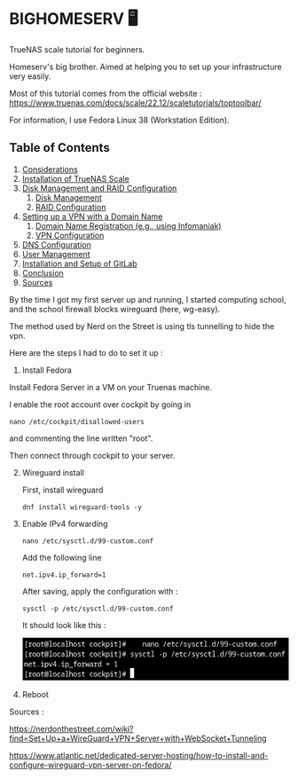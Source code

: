 # BIGHOMESERV 🖥

TrueNAS scale tutorial for beginners.

Homeserv's big brother. Aimed at helping you to set up your infrastructure very easily.

Most of this tutorial comes from the official website : https://www.truenas.com/docs/scale/22.12/scaletutorials/toptoolbar/

For information, I use Fedora Linux 38 (Workstation Edition).

## Table of Contents

1. [Considerations](#considerations)
1. [Installation of TrueNAS Scale](#installation)
2. [Disk Management and RAID Configuration](#disk-management)
   1. [Disk Management](#disk-management)
   2. [RAID Configuration](#raid-configuration)
3. [Setting up a VPN with a Domain Name](#vpn-setup)
   1. [Domain Name Registration (e.g., using Infomaniak)](#domain-registration)
   2. [VPN Configuration](#vpn-configuration)
4. [DNS Configuration](#dns-configuration)
5. [User Management](#user-management)
6. [Installation and Setup of GitLab](#gitlab-setup)
7. [Conclusion](#conclusion)
8. [Sources](#)



By the time I got my first server up and running, I started computing school, and the school firewall blocks wireguard (here, wg-easy).

The method used by Nerd on the Street is using tls tunnelling to hide the vpn.

Here are the steps I had to do to set it up :

1) Install Fedora 

Install Fedora Server in a VM on your Truenas machine.

I enable the root account over cockpit by going in 

```
nano /etc/cockpit/disallowed-users
```

and commenting the line written "root".

Then connect through cockpit to your server.

2) Wireguard install

   First, install wireguard

   ```
   dnf install wireguard-tools -y
   ```

3) Enable IPv4 forwarding

   ```
   nano /etc/sysctl.d/99-custom.conf
   ```

   Add the following line

   ```
   net.ipv4.ip_forward=1
   ```
   After saving, apply the configuration with :

   ```
   sysctl -p /etc/sysctl.d/99-custom.conf
   ```

   It should look like this :

   ![Alt text](image-10.png)



4) Reboot

Sources :

https://nerdonthestreet.com/wiki?find=Set+Up+a+WireGuard+VPN+Server+with+WebSocket+Tunneling

https://www.atlantic.net/dedicated-server-hosting/how-to-install-and-configure-wireguard-vpn-server-on-fedora/

